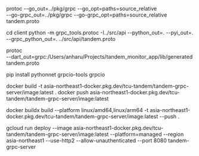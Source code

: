 protoc --go_out=../pkg/grpc --go_opt=paths=source_relative \
        --go-grpc_out=../pkg/grpc --go-grpc_opt=paths=source_relative \
        tandem.proto

cd client
python -m grpc_tools.protoc -I../src/api  --python_out=. --pyi_out=. --grpc_python_out=. ../src/api/tandem.proto

protoc \
  --dart_out=grpc:/Users/anharu/Projects/tandem_monitor_app/lib/generated \
tandem.proto

pip install pythonnet grpcio-tools grpcio

 docker build -t  asia-northeast1-docker.pkg.dev/tcu-tandem/tandem-grpc-server/image:latest .
 docker push  asia-northeast1-docker.pkg.dev/tcu-tandem/tandem-grpc-server/image:latest

docker buildx build --platform linux/amd64,linux/arm64 -t asia-northeast1-docker.pkg.dev/tcu-tandem/tandem-grpc-server/image:latest --push .

 gcloud run deploy --image  asia-northeast1-docker.pkg.dev/tcu-tandem/tandem-grpc-server/image:latest --platform=managed --region asia-northeast1 --use-http2 --allow-unauthenticated --port 8080  tandem-grpc-server
 